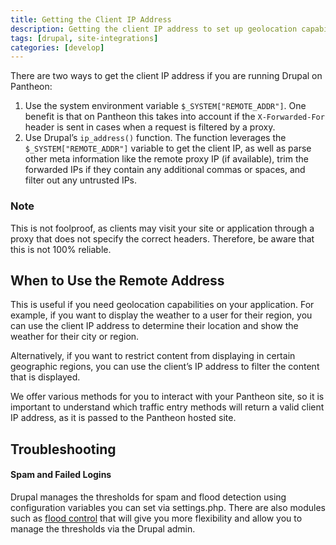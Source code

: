 ```yaml
---
title: Getting the Client IP Address
description: Getting the client IP address to set up geolocation capabilities on your Pantheon site.
tags: [drupal, site-integrations]
categories: [develop]
---
```

There are two ways to get the client IP address if you are running Drupal on Pantheon:

1. Use the system environment variable `$_SYSTEM["REMOTE_ADDR"]`. One benefit is that on Pantheon this takes into account if the `X-Forwarded-For` header is sent in cases when a request is filtered by a proxy.
2. Use Drupal’s `ip_address()` function. The function leverages the `$_SYSTEM["REMOTE_ADDR"]` variable to get the client IP, as well as parse other meta information like the remote proxy IP (if available), trim the forwarded IPs if they contain any additional commas or spaces, and filter out any untrusted IPs.
<div class="alert alert-info" role="alert">
<h3 class="info">Note</h3>
<p>This is not foolproof, as clients may visit your site or application through a proxy that does not specify the correct headers. Therefore, be aware that this is not 100% reliable.
</p></div>

## When to Use the Remote Address

This is useful if you need geolocation capabilities on your application. For example, if you want to display the weather to a user for their region, you can use the client IP address to determine their location and show the weather for their city or region.

Alternatively, if you want to restrict content from displaying in certain geographic regions, you can use the client’s IP address to filter the content that is displayed.

We offer various methods for you to interact with your Pantheon site, so it is important to understand which traffic entry methods will return a valid client IP address, as it is passed to the Pantheon hosted site.

## Troubleshooting

#### Spam and Failed Logins

Drupal manages the thresholds for spam and flood detection using configuration variables you can set via settings.php. There are also modules such as [flood control](https://drupal.org/project/flood_control) that will give you more flexibility and allow you to manage the thresholds via the Drupal admin.
